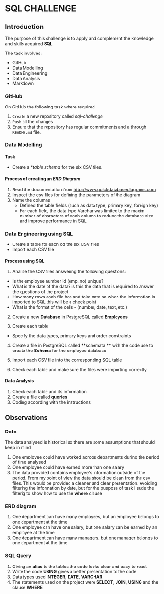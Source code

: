 # SQL CHALLENGE

## Introduction 

The purpose of this challenge is to apply and complement the knowledge and skills acquired **SQL**

The task involves:
- GitHub
- Data Modelling
- Data Engineering  
- Data Analysis
- Markdown 


### GitHub

On GitHub the following task where required 

1. `Create` a new repository called *sql-challenge*
2. `Push` all the changes 
3. Ensure that the repository has regular commitments and a through `README.md` file.

### Data Modelling

#### Task

- Create a **table schema* for the six CSV files.

#### Process of creating an *ERD Diagram*

1. Read the documentation  from <http://www.quickdatabasediagrams.com>
2. Inspect the csv files for defining the parameters of the diagram 
3. Name the columns 
    - Defined the table fields (such as data type, primary key, foreign key)
	- For each field, the data type Varchar was limited to the maxim number of characters of each column to reduce the database size and improve performance in SQL

### Data Engineering using SQL
 
- Create a table for each od the six CSV files
- Import each CSV file 


#### Process using SQL

1. Analise the CSV files answering the following questions:

- Is the employee number id (emp_no) unique?
- What is the date of the data? is this the data that is required to answer the questions of the project
- How many rows each file has and take note so when the information is imported to SQL this will be a check point
- What is the format of the cells - (number, date, text, etc.)

2. Create a new **Database** in PostgreSQL called **Employees**

3. Create each table

- Specify the data types, primary keys and order constraints 

4. Create a file in PostgreSQL called **schemata ** with the code use to create the **Schema** for the employee database


5. Import each CSV file into the corresponding SQL table 

6. Check each table and make sure the files were importing correctly 

#### Data Analysis

1. Check each table and its information
2. Create a file called **queries**
3. Coding according with the instructions 


## Observations 

### Data

The data analysed is historical so there are some assumptions that should keep in mind 

1. One employee could have worked acroos departments during the period of time analysed 
2. One employee could have earned more than one salary
3. The data provided contains employee's information outside of the period. From my point of view the data should be clean from the csv files. This would be provided a cleaner and clear presentation. Avoiding filtering the information by date, but for the puspose of task i sude the filterig to show how to use the **where** clause

### ERD diagram

1. One department can have many employees, but an employee belongs to one department at the time
2. One employee can have one salary, but one salary can be earned by an employee at the time
3. One department can have many managers, but one manager belongs to one department at the time

### SQL Query

1. Giving an **alias** to the tables the code looks clear and easy to read. 
2. Write the code **USING** gives a better presentation to the code
3. Data types used **INTEGER**, **DATE**, **VARCHAR**
4. The statements used on the project were **SELECT**, **JOIN**, **USING** and the clause **WHERE**






	
